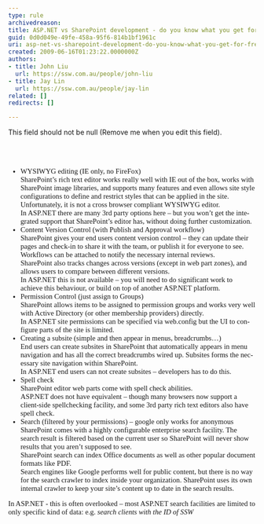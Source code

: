 ```yaml
---
type: rule
archivedreason: 
title: ASP.NET vs SharePoint development - do you know what you get for free out of the box?
guid: 0d0d049e-49fe-458a-95f6-814b1bf1961c
uri: asp-net-vs-sharepoint-development-do-you-know-what-you-get-for-free-out-of-the-box
created: 2009-06-16T01:23:22.0000000Z
authors:
- title: John Liu
  url: https://ssw.com.au/people/john-liu
- title: Jay Lin
  url: https://ssw.com.au/people/jay-lin
related: []
redirects: []

---
```



This field should not be null (Remove me when you edit this field).
<br><excerpt class='endintro'></excerpt><br>

  <span lang="EN-US" style="font-size&#58;11pt;font-family&#58;'calibri', 'sans-serif';">
    <span lang="EN-US" style="font-size&#58;11pt;font-family&#58;'calibri', 'sans-serif';">
      <br>
<ul>
    <li>WYSIWYG editing (IE only, no FireFox)<br>
    SharePoint’s rich text editor works really well with IE out of the box, works with SharePoint image libraries, and supports many features and even allows site style configurations to define and restrict styles that can be applied in the site. Unfortunately, it is not a cross browser compliant WYSIWYG editor.<br>
    In ASP.NET there are many 3rd party options here – but you won’t get the integrated support that SharePoint’s editor has, without doing further customization. </li>
    <li>Content Version Control (with Publish and Approval workflow)<br>
    SharePoint gives your end users content version control – they can update their pages and check-in to share it with the team, or publish it for everyone to see. Workflows can be attached to notify the necessary internal reviews.<br>
    SharePoint also tracks changes across versions (except in web part zones), and allows users to compare between different versions.<br>
    In ASP.NET this is not available – you will need to do significant work to achieve this behaviour, or build on top of another ASP.NET platform. </li>
    <li>Permission Control (just assign to Groups)<br>
    SharePoint allows items to be assigned to permission groups and works very well with Active Directory (or other membership providers) directly.<br>
    In ASP.NET site permissions can be specified via web.config but the UI to configure parts of the site is limited. </li>
    <li>Creating a subsite (simple and then appear in menus, breadcrumbs…)<br>
    End users can create subsites in SharePoint that automatically appears in menu navigation and has all the correct breadcrumbs wired up. Subsites forms the necessary site navigation within SharePoint.<br>
    In ASP.NET end users can not create subsites – developers has to do this. </li>
    <li>Spell check<br>
    SharePoint editor web parts come with spell check abilities.<br>
    ASP.NET does not have equivalent – though many browsers now support a client-side spellchecking facility, and some 3rd party rich text editors also have spell check. </li>
    <li>Search (filtered by your permissions) – google only works for anonymous<br>
    SharePoint comes with a highly configurable enterprise search facility. The search result is filtered based on the current user so SharePoint will never show results that you aren’t supposed to see.<br>
    SharePoint search can index Office documents as well as other popular document formats like PDF.<br>
    Search engines like Google performs well for public content, but there is no way for the search crawler to index inside your organization. SharePoint uses its own internal crawler to keep your site’s content up to date in the search results. </li>
</ul>
In ASP.NET&#160;- this is often overlooked – most ASP.NET search facilities are limited to only specific kind of data&#58; e.g. <i>search clients with the ID of SSW</i></span> <br>
</span>



